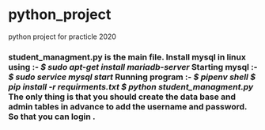 # python_project
python project for practicle 2020

<h3>
<b>student_managment.py is the main file.</b>
<b>Install mysql in linux using :- </b>
<i> $ sudo apt-get install mariadb-server</i>
<b>Starting mysql :- </b>
<i>
$ sudo service mysql start
</i>
<b>Running program :- </b>
<i>
$ pipenv shell
$ pip install -r requirments.txt
$ python student_managment.py
</i>
The only thing is that you should create the data base and admin tables in advance to add the username and password. So that you can login .  
</h3>


